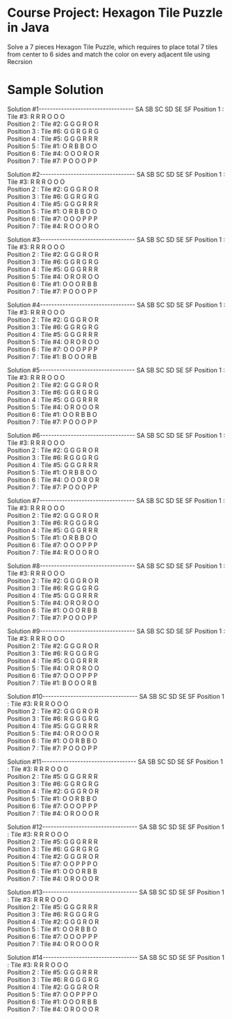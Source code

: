 # Course Project: Hexagon Tile Puzzle in Java

Solve a 7 pieces Hexagon Tile Puzzle, which requires to place total 7 tiles from center to 6 sides and match the color on every adjacent tile using Recrsion

# Sample Solution

Solution #1----------------------------------
                      SA  SB  SC  SD  SE  SF
Position 1 : Tile #3: R   R   R   O   O   O   
Position 2 : Tile #2: G   G   G   R   O   R   
Position 3 : Tile #6: G   G   R   G   R   G   
Position 4 : Tile #5: G   G   G   R   R   R   
Position 5 : Tile #1: O   R   B   B   O   O   
Position 6 : Tile #4: O   O   O   R   O   R   
Position 7 : Tile #7: P   O   O   O   P   P   

Solution #2----------------------------------
                      SA  SB  SC  SD  SE  SF
Position 1 : Tile #3: R   R   R   O   O   O   
Position 2 : Tile #2: G   G   G   R   O   R   
Position 3 : Tile #6: G   G   R   G   R   G   
Position 4 : Tile #5: G   G   G   R   R   R   
Position 5 : Tile #1: O   R   B   B   O   O   
Position 6 : Tile #7: O   O   O   P   P   P   
Position 7 : Tile #4: R   O   O   O   R   O   

Solution #3----------------------------------
                      SA  SB  SC  SD  SE  SF
Position 1 : Tile #3: R   R   R   O   O   O   
Position 2 : Tile #2: G   G   G   R   O   R   
Position 3 : Tile #6: G   G   R   G   R   G   
Position 4 : Tile #5: G   G   G   R   R   R   
Position 5 : Tile #4: O   R   O   R   O   O   
Position 6 : Tile #1: O   O   O   R   B   B   
Position 7 : Tile #7: P   O   O   O   P   P   

Solution #4----------------------------------
                      SA  SB  SC  SD  SE  SF
Position 1 : Tile #3: R   R   R   O   O   O   
Position 2 : Tile #2: G   G   G   R   O   R   
Position 3 : Tile #6: G   G   R   G   R   G   
Position 4 : Tile #5: G   G   G   R   R   R   
Position 5 : Tile #4: O   R   O   R   O   O   
Position 6 : Tile #7: O   O   O   P   P   P   
Position 7 : Tile #1: B   O   O   O   R   B   

Solution #5----------------------------------
                      SA  SB  SC  SD  SE  SF
Position 1 : Tile #3: R   R   R   O   O   O   
Position 2 : Tile #2: G   G   G   R   O   R   
Position 3 : Tile #6: G   G   R   G   R   G   
Position 4 : Tile #5: G   G   G   R   R   R   
Position 5 : Tile #4: O   R   O   O   O   R   
Position 6 : Tile #1: O   O   R   B   B   O   
Position 7 : Tile #7: P   O   O   O   P   P   

Solution #6----------------------------------
                      SA  SB  SC  SD  SE  SF
Position 1 : Tile #3: R   R   R   O   O   O   
Position 2 : Tile #2: G   G   G   R   O   R   
Position 3 : Tile #6: R   G   G   G   R   G   
Position 4 : Tile #5: G   G   G   R   R   R   
Position 5 : Tile #1: O   R   B   B   O   O   
Position 6 : Tile #4: O   O   O   R   O   R   
Position 7 : Tile #7: P   O   O   O   P   P   

Solution #7----------------------------------
                      SA  SB  SC  SD  SE  SF
Position 1 : Tile #3: R   R   R   O   O   O   
Position 2 : Tile #2: G   G   G   R   O   R   
Position 3 : Tile #6: R   G   G   G   R   G   
Position 4 : Tile #5: G   G   G   R   R   R   
Position 5 : Tile #1: O   R   B   B   O   O   
Position 6 : Tile #7: O   O   O   P   P   P   
Position 7 : Tile #4: R   O   O   O   R   O   

Solution #8----------------------------------
                      SA  SB  SC  SD  SE  SF
Position 1 : Tile #3: R   R   R   O   O   O   
Position 2 : Tile #2: G   G   G   R   O   R   
Position 3 : Tile #6: R   G   G   G   R   G   
Position 4 : Tile #5: G   G   G   R   R   R   
Position 5 : Tile #4: O   R   O   R   O   O   
Position 6 : Tile #1: O   O   O   R   B   B   
Position 7 : Tile #7: P   O   O   O   P   P   

Solution #9----------------------------------
                      SA  SB  SC  SD  SE  SF
Position 1 : Tile #3: R   R   R   O   O   O   
Position 2 : Tile #2: G   G   G   R   O   R   
Position 3 : Tile #6: R   G   G   G   R   G   
Position 4 : Tile #5: G   G   G   R   R   R   
Position 5 : Tile #4: O   R   O   R   O   O   
Position 6 : Tile #7: O   O   O   P   P   P   
Position 7 : Tile #1: B   O   O   O   R   B   

Solution #10----------------------------------
                      SA  SB  SC  SD  SE  SF
Position 1 : Tile #3: R   R   R   O   O   O   
Position 2 : Tile #2: G   G   G   R   O   R   
Position 3 : Tile #6: R   G   G   G   R   G   
Position 4 : Tile #5: G   G   G   R   R   R   
Position 5 : Tile #4: O   R   O   O   O   R   
Position 6 : Tile #1: O   O   R   B   B   O   
Position 7 : Tile #7: P   O   O   O   P   P   

Solution #11----------------------------------
                      SA  SB  SC  SD  SE  SF
Position 1 : Tile #3: R   R   R   O   O   O   
Position 2 : Tile #5: G   G   G   R   R   R   
Position 3 : Tile #6: G   G   R   G   R   G   
Position 4 : Tile #2: G   G   G   R   O   R   
Position 5 : Tile #1: O   O   R   B   B   O   
Position 6 : Tile #7: O   O   O   P   P   P   
Position 7 : Tile #4: O   R   O   O   O   R   

Solution #12----------------------------------
                      SA  SB  SC  SD  SE  SF
Position 1 : Tile #3: R   R   R   O   O   O   
Position 2 : Tile #5: G   G   G   R   R   R   
Position 3 : Tile #6: G   G   R   G   R   G   
Position 4 : Tile #2: G   G   G   R   O   R   
Position 5 : Tile #7: O   O   P   P   P   O   
Position 6 : Tile #1: O   O   O   R   B   B   
Position 7 : Tile #4: O   R   O   O   O   R   

Solution #13----------------------------------
                      SA  SB  SC  SD  SE  SF
Position 1 : Tile #3: R   R   R   O   O   O   
Position 2 : Tile #5: G   G   G   R   R   R   
Position 3 : Tile #6: R   G   G   G   R   G   
Position 4 : Tile #2: G   G   G   R   O   R   
Position 5 : Tile #1: O   O   R   B   B   O   
Position 6 : Tile #7: O   O   O   P   P   P   
Position 7 : Tile #4: O   R   O   O   O   R   

Solution #14----------------------------------
                      SA  SB  SC  SD  SE  SF
Position 1 : Tile #3: R   R   R   O   O   O   
Position 2 : Tile #5: G   G   G   R   R   R   
Position 3 : Tile #6: R   G   G   G   R   G   
Position 4 : Tile #2: G   G   G   R   O   R   
Position 5 : Tile #7: O   O   P   P   P   O   
Position 6 : Tile #1: O   O   O   R   B   B   
Position 7 : Tile #4: O   R   O   O   O   R  
